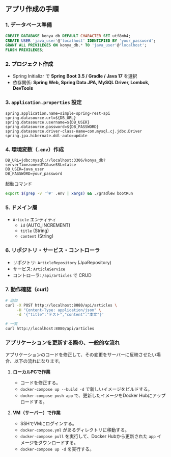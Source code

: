 ## アプリ作成の手順

### 1. データベース準備
```sql
CREATE DATABASE konya_db DEFAULT CHARACTER SET utf8mb4;
CREATE USER 'java_user'@'localhost' IDENTIFIED BY 'your_password';
GRANT ALL PRIVILEGES ON konya_db.* TO 'java_user'@'localhost';
FLUSH PRIVILEGES;
```

### 2. プロジェクト作成
* Spring Initializr で **Spring Boot 3.5 / Gradle / Java 17** を選択  
* 依存関係: **Spring Web, Spring Data JPA, MySQL Driver, Lombok, DevTools**

### 3. `application.properties` 設定
```properties
spring.application.name=simple-spring-rest-api
spring.datasource.url=${DB_URL}
spring.datasource.username=${DB_USER}
spring.datasource.password=${DB_PASSWORD}
spring.datasource.driver-class-name=com.mysql.cj.jdbc.Driver
spring.jpa.hibernate.ddl-auto=update
```

### 4. 環境変数（`.env`）作成
```env
DB_URL=jdbc:mysql://localhost:3306/konya_db?serverTimezone=UTC&useSSL=false
DB_USER=java_user
DB_PASSWORD=your_password
```
起動コマンド  
```bash
export $(grep -v '^#' .env | xargs) && ./gradlew bootRun
```

### 5. ドメイン層
* `Article` エンティティ  
  * `id` (AUTO_INCREMENT)  
  * `title` (String)  
  * `content` (String)

### 6. リポジトリ・サービス・コントローラ
* リポジトリ: `ArticleRepository` (JpaRepository)
* サービス: `ArticleService`
* コントローラ: `/api/articles` で CRUD

### 7. 動作確認（curl）
```bash
# 追加
curl -X POST http://localhost:8080/api/articles \
     -H "Content-Type: application/json" \
     -d '{"title":"テスト","content":"本文"}'

# 一覧
curl http://localhost:8080/api/articles
```
### アプリケーションを更新する際の、一般的な流れ

アプリケーションのコードを修正して、その変更をサーバーに反映させたい場合、以下の流れになります。

1.  **ローカルPCで作業**
    *   コードを修正する。
    *   `docker-compose up --build -d` で新しいイメージをビルドする。
    *   `docker-compose push app` で、更新したイメージをDocker Hubにアップロードする。

2.  **VM（サーバー）で作業**
    *   SSHでVMにログインする。
    *   `docker-compose.yml` があるディレクトリに移動する。
    *   `docker-compose pull` を実行して、Docker Hubから更新された `app` イメージをダウンロードする。
    *   `docker-compose up -d` を実行する。
